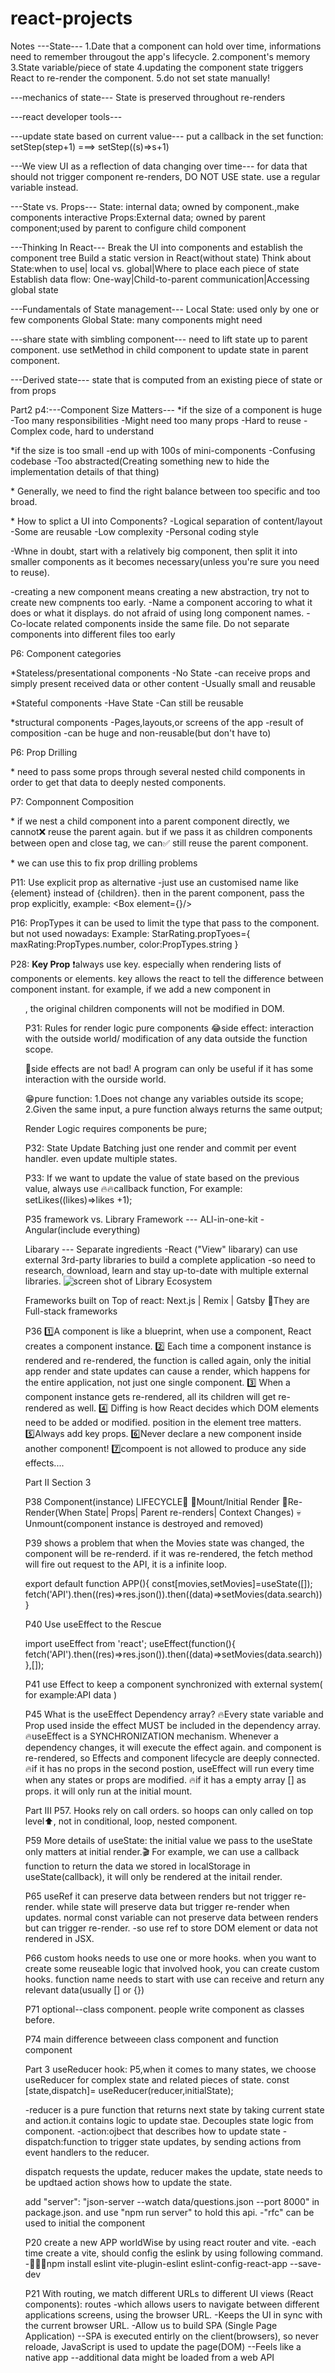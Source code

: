 # react-projects

Notes
---State---
1.Date that a component can hold over time, informations need to remember througout the app's lifecycle.
2.component's memory
3.State variable/piece of state
4.updating the component state triggers React to re-render the component.
5.do not set state manually!

---mechanics of state---
State is preserved throughout re-renders

---react developer tools---

---update state based on current value---
put a callback in the set function:
setStep(step+1) ===> setStep((s)=>s+1)

---We view UI as a reflection of data changing over time---
for data that should not trigger component re-renders, DO NOT USE state. use a regular variable instead.

---State vs. Props---
State: internal data; owned by component.,make components interactive
Props:External data; owned by parent component;used by parent to configure child component

---Thinking In React---
Break the UI into components and establish the component tree
Build a static version in React(without state)
Think about State:when to use| local vs. global|Where to place each piece of state
Establish data flow: One-way|Child-to-parent communication|Accessing global state

---Fundamentals of State management---
Local State:
used only by one or few components
Global State:
many components might need

---share state with simbling component---
need to lift state up to parent component.
use setMethod in child component to update state in parent component.

---Derived state---
state that is computed from an existing piece of state or from props

Part2
p4:---Component Size Matters---
\*if the size of a component is huge
-Too many responsibilities
-Might need too many props
-Hard to reuse
-Complex code, hard to understand

\*if the size is too small
-end up with 100s of mini-components
-Confusing codebase
-Too abstracted(Creating something new to hide the implementation details of that thing)

\* Generally, we need to find the right balance between too specific and too broad.

\* How to splict a UI into Components?
-Logical separation of content/layout
-Some are reusable
-Low complexity
-Personal coding style

-Whne in doubt, start with a relatively big component, then split it into smaller components as it becomes necessary(unless you're sure you need to reuse).

-creating a new component means creating a new abstraction, try not to create new compnents too early.
-Name a component accoring to what it does or what it displays. do not afraid of using long component names.
-Co-locate related components inside the same file. Do not separate components into different files too early

P6: Component categories

\*Stateless/presentational components
-No State
-can receive props and simply present received data or other content
-Usually small and reusable

\*Stateful components
-Have State
-Can still be reusable

\*structural components
-Pages,layouts,or screens of the app
-result of composition
-can be huge and non-reusable(but don't have to)

P6: Prop Drilling

\* need to pass some props through several nested child components in order to get that data to deeply nested components.

P7: Componnent Composition

\* if we nest a child component into a parent component directly, we cannot❌ reuse the parent again. but if we pass it as children components between open and close tag, we can✅ still reuse the parent component.

\* we can use this to fix prop drilling problems

P11: Use explicit prop as alternative
-just use an customised name like {element} instead of {children}. then in the parent component, pass the prop explicitly, example:
<Box element={<MovieList movies={movies}>}/>

P16: PropTypes
it can be used to limit the type that pass to the component. but not used nowadays:
Example:
StarRating.propTyoes={
maxRating:PropTypes.number,
color:PropTypes.string
}

P28:
**Key Prop**
❗️always use key.
especially when rendering lists of components or elements.
key allows the react to tell the difference between component instant.
for example, if we add a new component in <ul>, the original children components will not be modified in DOM.

P31: Rules for render logic pure components
😂side effect: interaction with the outside world/ modification of any data outside the function scope.

🎇side effects are not bad! A program can only be useful if it has some interaction with the ourside world.

😁pure function:
1.Does not change any variables outside its scope;
2.Given the same input, a pure function always returns the same output;

Render Logic requires components be pure;

P32: State Update Batching
just one render and commit per event handler. even update multiple states.

P33: If we want to update the value of state based on the previous value, always use 🔥🔥callback function, For example:
setLikes((likes)=>likes +1);

P35 framework vs. Library
Framework --- ALl-in-one-kit
-Angular(include everything)

Libarary --- Separate ingredients
-React ("View" libarary) can use external 3rd-party libraries to build a complete application
-so need to research, download, learn and stay up-to-date with multiple external libraries.
![screen shot of Library Ecosystem](image.png)

Frameworks built on Top of react:
Next.js | Remix | Gatsby
🎇They are Full-stack frameworks

P36
1️⃣A component is like a blueprint, when use a component, React creates a component instance.
2️⃣ Each time a component instance is rendered and re-rendered, the function is called again, only the initial app render and state updates can cause a render, which happens for the entire application, not just one single component.
3️⃣ When a component instance gets re-rendered, all its children will get re-rendered as well.
4️⃣ Diffing is how React decides which DOM elements need to be added or modified. position in the element tree matters.
5️⃣Always add key props.
6️⃣Never declare a new component inside another component!
7️⃣compoent is not allowed to produce any side effects....

Part II Section 3

P38 Component(instance) LIFECYCLE🛟
🐣Mount/Initial Render
🐓Re-Render(When State| Props| Parent re-renders| Context Changes)
💀Unmount(component instance is destroyed and removed)

P39
shows a problem that when the Movies state was changed, the component will be re-renderd. if it was re-rendered, the fetch method will fire out request to the API, it is a infinite loop.

export default function APP(){
const[movies,setMovies]=useState([]);
fetch('API').then((res)=>res.json()).then((data)=>setMovies(data.search))
}

P40 Use useEffect to the Rescue

import useEffect from 'react';
useEffect(function(){
fetch('API').then((res)=>res.json()).then((data)=>setMovies(data.search))
},[]);

P41 use Effect to keep a component synchronized with external system( for example:API data )

P45 What is the useEffect Dependency array?
🔥Every state variable and Prop used inside the effect MUST be included in the dependency array.
🔥useEffect is a SYNCHRONIZATION mechanism. Whenever a dependency changes, it will execute the effect again. and component is re-rendered, so Effects and component lifecycle are deeply connected.
🔥if it has no props in the second postion, useEffect will run every time when any states or props are modified.
🔥if it has a empty array [] as props. it will only run at the initial mount.

Part III
P57. Hooks rely on call orders. so hoops can only called on top level⬆️, not in conditional, loop, nested component.

P59 More details of useState:
the initial value we pass to the useState only matters at initial render.🎬
For example, we can use a callback function to return the data we stored in localStorage in useState(callback), it will only be rendered at the initail render.

P65 useRef
it can preserve data between renders but not trigger re-render.
while state will preserve data but trigger re-render when updates.
normal const variable can not preserve data between renders but can trigger re-render.
-so use ref to store DOM element or data not rendered in JSX.

P66 custom hooks needs to use one or more hooks.
when you want to create some reuseable logic that involved hook, you can create custom hooks.
function name needs to start with use
can receive and return any relevant data(usually [] or {})

P71 optional--class component. people write component as classes before.

P74 main difference betweeen class component and function component

Part 3
useReducer hook:
P5,when it comes to many states, we choose useReducer for complex state and related pieces of state.
const [state,dispatch]= useReducer(reducer,initialState);

-reducer is a pure function that returns next state by taking current state and action.it contains logic to update stae. Decouples state logic from component.
-action:ojbect that describes how to update state
-dispatch:function to trigger state updates, by sending actions from event handlers to the reducer.

dispatch requests the update,
reducer makes the update,
state needs to be updtaed
action shows how to update the state.

add "server": "json-server --watch data/questions.json --port 8000" in package.json.
and use "npm run server" to hold this api.
-"rfc" can be used to initial the component

P20 create a new APP worldWise by using react router and vite.
-each time create a vite, should config the eslink by using following command.
-👩🏻‍💻npm install eslint vite-plugin-eslint eslint-config-react-app --save-dev

P21 With routing, we match different URLs to different UI views (React components): routes
-which allows users to navigate between different applications screens, using the browser URL.
-Keeps the UI in sync with the current browser URL.
-Allow us to build SPA (Single Page Application)
--SPA is executed entirly on the client(browsers), so never reloade, JavaScript is used to update the page(DOM)
--Feels like a native app
--additional data might be loaded from a web API
